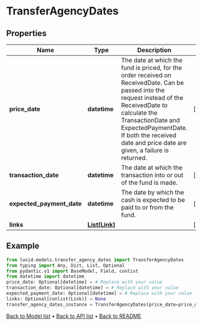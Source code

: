 # TransferAgencyDates

## Properties
Name | Type | Description | Notes
------------ | ------------- | ------------- | -------------
**price_date** | **datetime** | The date at which the fund is priced, for the order received on ReceivedDate. Can be passed into the request instead of the ReceivedDate to calculate the TransactionDate and ExpectedPaymentDate. If both the received date and price date are given, a failure is returned. | [optional] 
**transaction_date** | **datetime** | The date at which the transaction into or out of the fund is made. | [optional] 
**expected_payment_date** | **datetime** | The date by which the cash is expected to be paid to or from the fund. | [optional] 
**links** | [**List[Link]**](Link.md) |  | [optional] 
## Example

```python
from lusid.models.transfer_agency_dates import TransferAgencyDates
from typing import Any, Dict, List, Optional
from pydantic.v1 import BaseModel, Field, conlist
from datetime import datetime
price_date: Optional[datetime] = # Replace with your value
transaction_date: Optional[datetime] = # Replace with your value
expected_payment_date: Optional[datetime] = # Replace with your value
links: Optional[conlist(Link)] = None
transfer_agency_dates_instance = TransferAgencyDates(price_date=price_date, transaction_date=transaction_date, expected_payment_date=expected_payment_date, links=links)

```

[Back to Model list](../README.md#documentation-for-models) &#8226; [Back to API list](../README.md#documentation-for-api-endpoints) &#8226; [Back to README](../README.md)


